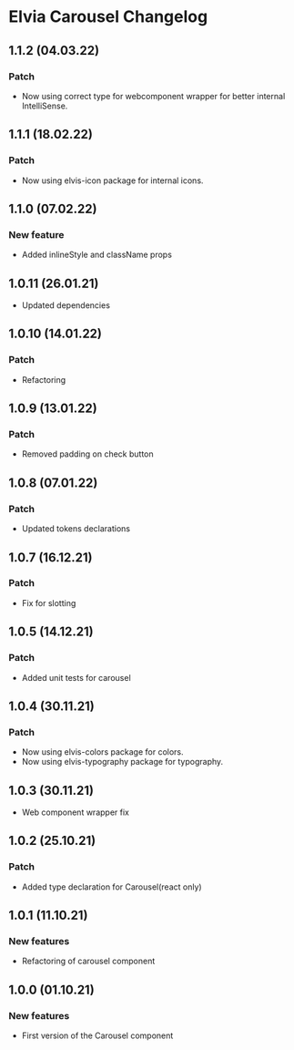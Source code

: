 # Elvia Carousel Changelog

## 1.1.2 (04.03.22)

### Patch

- Now using correct type for webcomponent wrapper for better internal IntelliSense.

## 1.1.1 (18.02.22)

### Patch

- Now using elvis-icon package for internal icons.

## 1.1.0 (07.02.22)

### New feature

- Added inlineStyle and className props

## 1.0.11 (26.01.21)

- Updated dependencies

## 1.0.10 (14.01.22)

### Patch

- Refactoring

## 1.0.9 (13.01.22)

### Patch

- Removed padding on check button

## 1.0.8 (07.01.22)

### Patch

- Updated tokens declarations

## 1.0.7 (16.12.21)

### Patch

- Fix for slotting

## 1.0.5 (14.12.21)

### Patch

- Added unit tests for carousel

## 1.0.4 (30.11.21)

### Patch

- Now using elvis-colors package for colors.
- Now using elvis-typography package for typography.

## 1.0.3 (30.11.21)

- Web component wrapper fix

## 1.0.2 (25.10.21)

### Patch

- Added type declaration for Carousel(react only)

## 1.0.1 (11.10.21)

### New features

- Refactoring of carousel component

## 1.0.0 (01.10.21)

### New features

- First version of the Carousel component
